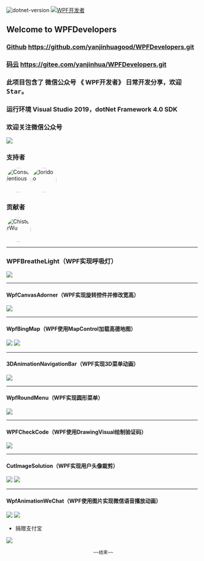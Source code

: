  ![dotnet-version](https://img.shields.io/badge/.net-%3E%3D4.0-blue.svg)   <a target="_blank" href="https://qm.qq.com/cgi-bin/qm/qr?k=B61RFy2vvpaKLEDxaW6NsDpPZA-eSyFh&jump_from=webapi"><img border="0" src="https://pub.idqqimg.com/wpa/images/group.png" alt="WPF开发者" title="WPF开发者"></a>


## Welcome to WPFDevelopers    

### [Github](https://github.com/yanjinhuagood/WPFDevelopers.git) https://github.com/yanjinhuagood/WPFDevelopers.git  

### [码云](https://gitee.com/yanjinhua/WPFDevelopers.git) https://gitee.com/yanjinhua/WPFDevelopers.git  


### 此项目包含了 微信公众号 《 WPF开发者》 日常开发分享，欢迎<kbd>Star</kbd>。   

### 运行环境 Visual Studio 2019，dotNet Framework 4.0 SDK  

### 欢迎关注微信公众号  

<img src="/resources/wxgzh.jpg"/>  

### 支持者  

<a href="https://github.com/Conscientious" target="_blank"><img style="border-radius:50%!important" width="64px" alt="Conscientious" src="https://avatars.githubusercontent.com/u/10725479?s=64&v=4"></a>   <a href="https://github.com/loridoo" target="_blank"><img style="border-radius:50%!important" width="64px" alt="loridoo" src="https://avatars.githubusercontent.com/u/5158233?v=4"></a> 

### 贡献者  
<a href="https://github.com/ChisterWu" target="_blank"><img style="border-radius:50%!important" width="64px" alt="ChisterWu" src="https://avatars.githubusercontent.com/u/28770378?v=4"></a>   

***
### WPFBreatheLight（WPF实现呼吸灯）

<img src="/WPFBreatheLight/resources/breathe.gif"/>  

----------

#### WpfCanvasAdorner（WPF实现旋转控件并修改宽高）  

<img src="/WpfCanvasAdorner/resources/canvas.gif"/>   

----------

#### WpfBingMap（WPF使用MapControl加载高德地图）  

<img src="/WPFBingMap/resources/amap.gif"/>   
<img src="/WPFBingMap/resources/bingmap.gif"/>  

----------

#### 3DAnimationNavigationBar（WPF实现3D菜单动画） 

<img src="/3DAnimationNavigationBar/resources/GIFBar.gif"/>   

----------

#### WpfRoundMenu（WPF实现圆形菜单）  

<img src="/WpfRoundMenu/resources/roundMenu.gif"/>  

----------


#### WPFCheckCode（WPF使用DrawingVisual绘制验证码）

<img src="/WPFCheckCode/resources/code.gif"/>  

----------

#### CutImageSolution（WPF实现用户头像裁剪）

<img src="/CutImageSolution/resources/GIFCut.gif"/>

<img src="/CutImageSolution/resources/1.gif"/>  

----------

#### WpfAnimationWeChat（WPF使用图片实现微信语音播放动画）

<img src="/WpfAnimationWeChat/resources/0.gif"/>  
<img src="/WpfAnimationWeChat/resources/1.gif"/>  

* 捐赠支付宝

<img src="/resources/Alipay.png"/>

									~~结束~~

